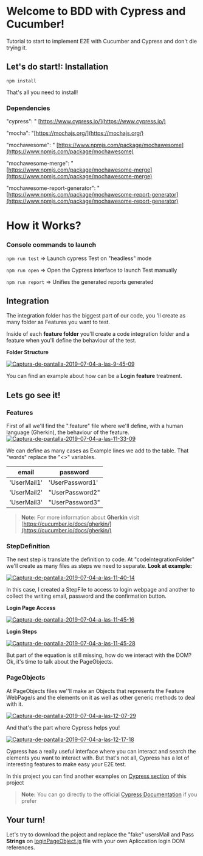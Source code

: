 
# Welcome to BDD with Cypress and Cucumber!

Tutorial to start to implement E2E with Cucumber and Cypress and don't die trying it.

## Let's do start!: Installation

`npm install`

That's all you need to install!

### Dependencies

"cypress": " [https://www.cypress.io/](https://www.cypress.io/)

"mocha": "[https://mochajs.org/](https://mochajs.org/)

"mochawesome": " [https://www.npmjs.com/package/mochawesome](https://www.npmjs.com/package/mochawesome)

"mochawesome-merge": " [https://www.npmjs.com/package/mochawesome-merge](https://www.npmjs.com/package/mochawesome-merge)

"mochawesome-report-generator": "[https://www.npmjs.com/package/mochawesome-report-generator](https://www.npmjs.com/package/mochawesome-report-generator)

# How it Works?

### Console commands to launch

`npm run test` => Launch cypress Test on "headless" mode

`npm run open` => Open the Cypress interface to launch Test manually

`npm run report` => Unifies the generated reports generated

## Integration

The integration folder has the biggest part of our code, you 'll create as many folder as Features you want to test.

Inside of each **feature folder** you'll create a code integration folder and a feature when you'll define the behaviour of the test.

**Folder Structure**

<a href="https://ibb.co/tKp0SnF"><img src="https://i.ibb.co/dM4NSXx/Captura-de-pantalla-2019-07-04-a-las-9-45-09.png" alt="Captura-de-pantalla-2019-07-04-a-las-9-45-09" border="0"></a>

You can find an example about how can be a **Login feature** treatment.

## Lets go see it!

### Features

First of all we'll find the ".feature" file where we'll define, with a human language (Gherkin), the behaviour of the feature.
<a href="https://ibb.co/pQxL2ZY"><img src="https://i.ibb.co/XDbCXpc/Captura-de-pantalla-2019-07-04-a-las-11-33-09.png" alt="Captura-de-pantalla-2019-07-04-a-las-11-33-09" border="0"></a>

We can define as many cases as Example lines we add to the table. That "words" replace the "<>" variables.

|			email               |      password             |
|-------------------------------|---------------------------|
|         'UserMail1'           |'UserPassword1'            |
|         'UserMail2'           |"UserPassword2"            |
|         'UserMail3'           |"UserPassword3"            |

> **Note:** For more information about **Gherkin** visit [https://cucumber.io/docs/gherkin/](https://cucumber.io/docs/gherkin/)

### StepDefinition

The next step is translate the definition to code. At "codeIntegrationFolder" we'll create as many files as steps we need to separate. **Look at example:**

<a href="https://ibb.co/BZp4GzF"><img src="https://i.ibb.co/580YkMw/Captura-de-pantalla-2019-07-04-a-las-11-40-14.png" alt="Captura-de-pantalla-2019-07-04-a-las-11-40-14" border="0"></a>

In this case, I created a StepFile to access to login webpage and another to collect the writing email, password and the confirmation button.

**Login Page Access**

<a href="https://ibb.co/tcz5S2t"><img src="https://i.ibb.co/J2qPNp4/Captura-de-pantalla-2019-07-04-a-las-11-45-16.png" alt="Captura-de-pantalla-2019-07-04-a-las-11-45-16" border="0"></a>

**Login Steps**

<a href="https://ibb.co/Rgh3PTN"><img src="https://i.ibb.co/HKNtYTC/Captura-de-pantalla-2019-07-04-a-las-11-45-28.png" alt="Captura-de-pantalla-2019-07-04-a-las-11-45-28" border="0"></a>

  
But part of the equation is still missing, how do we interact with the DOM? Ok, it's time to talk about the PageObjects.

### PageObjects

At PageObjects files we''ll make an Objects that represents the Feature WebPage/s and the elements on it as well as other generic methods to deal with it.

<a href="https://ibb.co/b1tmRHw"><img src="https://i.ibb.co/kKZB63b/Captura-de-pantalla-2019-07-04-a-las-12-07-29.png" alt="Captura-de-pantalla-2019-07-04-a-las-12-07-29" border="0"></a>

And that's the part where Cypress helps you!

<a href="https://ibb.co/vJCT7q0"><img src="https://i.ibb.co/FBkyS3R/Captura-de-pantalla-2019-07-04-a-las-12-17-18.png" alt="Captura-de-pantalla-2019-07-04-a-las-12-17-18" border="0"></a>

Cypress has a really useful interface where you can interact and search the elements you want to interact with.
But that's not all, Cypress has a lot of interesting features to make easy your E2E test.

In this project you can find another examples on [Cypress section](https://github.com/PacoBZ/cucumber-cypress/blob/master/cypress/README.md) of this project

> **Note:** You can go directly to the official [Cypress Documentation](https://docs.cypress.io/guides/overview/why-cypress.html#In-a-nutshell) if you prefer

## Your turn!

Let's try to download the poject and replace the "fake" usersMail and Pass **Strings** on [loginPageObject.js](https://github.com/PacoBZ/cucumber-cypress/blob/master/cypress/integration/login/Login/loginPageObject.js) file with your own Apliccation login DOM references.
